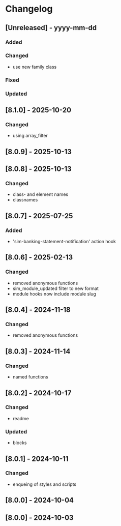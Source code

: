 # Changelog
## [Unreleased] - yyyy-mm-dd

### Added

### Changed
- use new family class

### Fixed

### Updated

## [8.1.0] - 2025-10-20


### Changed
- using array_filter

## [8.0.9] - 2025-10-13


## [8.0.8] - 2025-10-13


### Changed
- class- and element names
- classnames

## [8.0.7] - 2025-07-25


### Added
- 'sim-banking-statement-notification' action hook

## [8.0.6] - 2025-02-13


### Changed
- removed anonymous functions
- sim_module_updated filter to new format
- module hooks now include module slug

## [8.0.4] - 2024-11-18


### Changed
- removed anonymous functions

## [8.0.3] - 2024-11-14


### Changed
- named functions

## [8.0.2] - 2024-10-17


### Changed
- readme

### Updated
- blocks

## [8.0.1] - 2024-10-11


### Changed
- enqueing of styles and scripts

## [8.0.0] - 2024-10-04


## [8.0.0] - 2024-10-03
